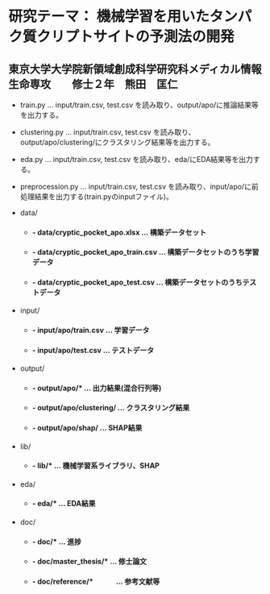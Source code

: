 
# 研究テーマ： 機械学習を用いたタンパク質クリプトサイトの予測法の開発

## 東京大学大学院新領域創成科学研究科メディカル情報生命専攻　　修士２年　熊田　匡仁


* train.py         ... input/train.csv, test.csv を読み取り、output/apo/に推論結果等を出力する。
* clustering.py    ... input/train.csv, test.csv を読み取り、output/apo/clustering/にクラスタリング結果等を出力する。
* eda.py           ... input/train.csv, test.csv を読み取り、eda/にEDA結果等を出力する。
* preprocession.py ... input/train.csv, test.csv を読み取り、input/apo/に前処理結果を出力する(train.pyのinputファイル)。


* data/
  * #### - data/cryptic_pocket_apo.xlsx       ...  構築データセット　
  * #### - data/cryptic_pocket_apo_train.csv  ...  構築データセットのうち学習データ 
  * #### - data/cryptic_pocket_apo_test.csv   ...  構築データセットのうちテストデータ 

* input/
  * #### - input/apo/train.csv  ...  学習データ
  * #### - input/apo/test.csv   ...  テストデータ

* output/
  * #### - output/apo/*             ...  出力結果(混合行列等)
  * #### - output/apo/clustering/   ...  クラスタリング結果
  * #### - output/apo/shap/         ...  SHAP結果

* lib/
  * #### - lib/*     ...  機械学習系ライブラリ、SHAP

* eda/
  * #### - eda/*                 ...  EDA結果

* doc/
  * #### - doc/*                 ...  進捗
  * #### - doc/master_thesis/*   ...  修士論文
  * #### - doc/reference/*  　　　...  参考文献等


    
